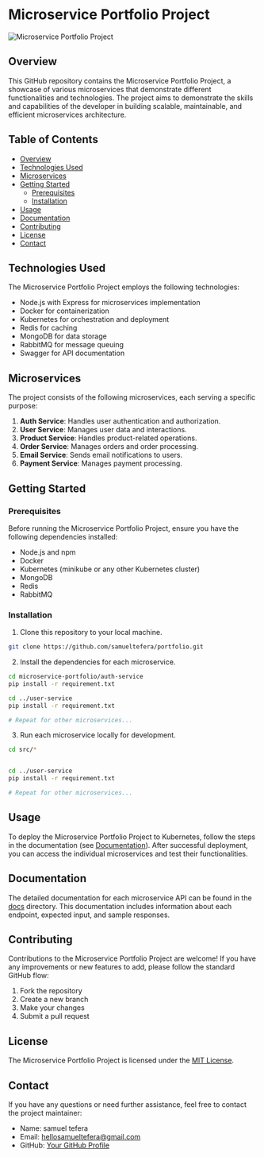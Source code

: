 # Microservice Portfolio Project

![Microservice Portfolio Project](https://example.com/path/to/image.png)

## Overview

This GitHub repository contains the Microservice Portfolio Project, a showcase of various microservices that demonstrate different functionalities and technologies. The project aims to demonstrate the skills and capabilities of the developer in building scalable, maintainable, and efficient microservices architecture.

## Table of Contents

- [Overview](#overview)
- [Technologies Used](#technologies-used)
- [Microservices](#microservices)
- [Getting Started](#getting-started)
  - [Prerequisites](#prerequisites)
  - [Installation](#installation)
- [Usage](#usage)
- [Documentation](#documentation)
- [Contributing](#contributing)
- [License](#license)
- [Contact](#contact)

## Technologies Used

The Microservice Portfolio Project employs the following technologies:

- Node.js with Express for microservices implementation
- Docker for containerization
- Kubernetes for orchestration and deployment
- Redis for caching
- MongoDB for data storage
- RabbitMQ for message queuing
- Swagger for API documentation

## Microservices

The project consists of the following microservices, each serving a specific purpose:

1. **Auth Service**: Handles user authentication and authorization.
2. **User Service**: Manages user data and interactions.
3. **Product Service**: Handles product-related operations.
4. **Order Service**: Manages orders and order processing.
5. **Email Service**: Sends email notifications to users.
6. **Payment Service**: Manages payment processing.

## Getting Started

### Prerequisites

Before running the Microservice Portfolio Project, ensure you have the following dependencies installed:

- Node.js and npm
- Docker
- Kubernetes (minikube or any other Kubernetes cluster)
- MongoDB
- Redis
- RabbitMQ

### Installation

1. Clone this repository to your local machine.

```bash
git clone https://github.com/samueltefera/portfolio.git
```

2. Install the dependencies for each microservice.

```bash
cd microservice-portfolio/auth-service
pip install -r requirement.txt

cd ../user-service
pip install -r requirement.txt

# Repeat for other microservices...
```

3. Run each microservice locally for development.

```bash
cd src/*


cd ../user-service
pip install -r requirement.txt

# Repeat for other microservices...
```

## Usage

To deploy the Microservice Portfolio Project to Kubernetes, follow the steps in the documentation (see [Documentation](#documentation)). After successful deployment, you can access the individual microservices and test their functionalities.

## Documentation

The detailed documentation for each microservice API can be found in the [docs](/docs) directory. This documentation includes information about each endpoint, expected input, and sample responses.

## Contributing

Contributions to the Microservice Portfolio Project are welcome! If you have any improvements or new features to add, please follow the standard GitHub flow:

1. Fork the repository
2. Create a new branch
3. Make your changes
4. Submit a pull request

## License

The Microservice Portfolio Project is licensed under the [MIT License](/LICENSE).

## Contact

If you have any questions or need further assistance, feel free to contact the project maintainer:

- Name: samuel tefera
- Email: hellosamueltefera@gmail.com
- GitHub: [Your GitHub Profile](https://github.com/samueltefera)
